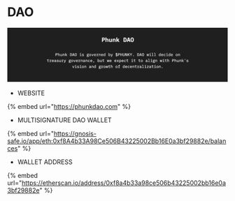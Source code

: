 # DAO

![](<../.gitbook/assets/Screen Shot 2022-03-17 at 18.07.13.png>)

* WEBSITE

{% embed url="https://phunkdao.com" %}

* MULTISIGNATURE DAO WALLET

{% embed url="https://gnosis-safe.io/app/eth:0xf8A4b33A98Ce506B43225002Bb16E0a3bf29882e/balances" %}

* WALLET ADDRESS

{% embed url="https://etherscan.io/address/0xf8a4b33a98ce506b43225002bb16e0a3bf29882e" %}
